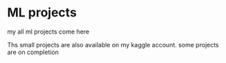 # ML projects
my all ml projects come here

Ths small projects are also available on my kaggle account.
some projects are on completion